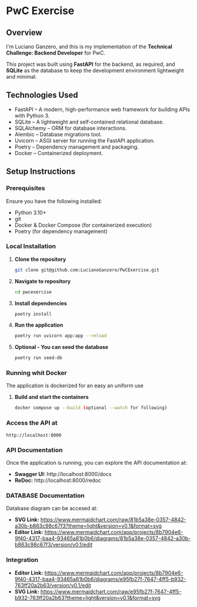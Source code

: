 # PwC Exercise

## Overview
I'm Luciano Ganzero, and this is my implementation of the **Technical Challenge: Backend Developer** for PwC.

This project was built using **FastAPI** for the backend, as required, and **SQLite** as the database to keep the development environment lightweight and minimal.

## Technologies Used
- FastAPI – A modern, high-performance web framework for building APIs with Python 3.
- SQLite – A lightweight and self-contained relational database.
- SQLAlchemy – ORM for database interactions.
- Alembic – Database migrations tool.
- Uvicorn – ASGI server for running the FastAPI application.
- Poetry – Dependency management and packaging.
- Docker – Containerized deployment.  

## Setup Instructions
### Prerequisites
Ensure you have the following installed:

- Python 3.10+
- git
- Docker & Docker Compose (for containerized execution)
- Poetry (for dependency management)

### Local Installation
1. **Clone the repository**  
    ```bash
    git clone git@github.com:LucianoGanzero/PwCExercise.git
    ```
2. **Navigate to repository**  
    ```bash
    cd pwcexercise
    ```
3. **Install dependencies**  
    ```bash
    poetry install
    ```
4. **Run the application**  
    ```bash
    poetry run uvicorn app:app --reload
    ```
5. **Optional - You can seed the database**  
    ```bash
    poetry run seed-db
    ```

### Running whit Docker
The application is dockerized for an easy an uniform use
1. **Build and start the containers**  
    ```bash
    docker compose up --build (optional --watch for following)
    ```
    

### Access the API at
    http://localhost:8000

### API Documentation
Once the application is running, you can explore the API documentation at:
- **Swagger UI:** http://localhost:8000/docs
- **ReDoc:** http://localhost:8000/redoc

### DATABASE Documentation
Database diagram can be accesed at:
- **SVG Link:** https://www.mermaidchart.com/raw/81b5a38e-0357-4842-a30b-b863c98c67f3?theme=light&version=v0.1&format=svg
- **Editor Link:** https://www.mermaidchart.com/app/projects/8b7904e6-9f40-4317-baa4-93465a81b0b6/diagrams/81b5a38e-0357-4842-a30b-b863c98c67f3/version/v0.1/edit

### Integration 
- **Editor Link:** https://www.mermaidchart.com/app/projects/8b7904e6-9f40-4317-baa4-93465a81b0b6/diagrams/e95fb27f-7647-4ff5-b932-763ff20a2b63/version/v0.1/edit
- **SVG Link:** https://www.mermaidchart.com/raw/e95fb27f-7647-4ff5-b932-763ff20a2b63?theme=light&version=v0.1&format=svg